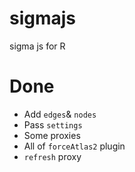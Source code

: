 # sigmajs

sigma js for R

# Done

* Add `edges`& `nodes`
* Pass `settings`
* Some proxies
* All of `forceAtlas2` plugin
* `refresh` proxy
